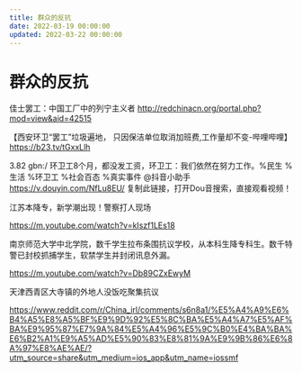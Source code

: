 ```yaml
---
title: 群众的反抗
date: 2022-03-19 00:00:00
updated: 2022-03-22 00:00:00
---
```


# 群众的反抗

佳士罢工：中国工厂中的列宁主义者  http://redchinacn.org/portal.php?mod=view&aid=42515

【西安环卫“罢工”垃圾遍地， 只因保洁单位取消加班费,工作量却不变-哔哩哔哩】 https://b23.tv/tGxxLlh

3.82 gbn:/ 环卫工8个月，都没发工资，环卫工：我们依然在努力工作。%民生 %生活 %环卫工 %社会百态 %真实事件 @抖音小助手   https://v.douyin.com/NfLu8EU/ 复制此链接，打开Dou音搜索，直接观看视频！

江苏本降专，新学潮出现！警察打人现场

https://m.youtube.com/watch?v=kIszf1LEs18

南京师范大学中北学院，数千学生拉布条围抗议学校，从本科生降专科生。数千特警已封校抓捕学生，软禁学生并封闭讯息外漏。

https://m.youtube.com/watch?v=Db89CZxEwyM

天津西青区大寺镇的外地人没饭吃聚集抗议

https://www.reddit.com/r/China_irl/comments/s6n8a1/%E5%A4%A9%E6%B4%A5%E8%A5%BF%E9%9D%92%E5%8C%BA%E5%A4%A7%E5%AF%BA%E9%95%87%E7%9A%84%E5%A4%96%E5%9C%B0%E4%BA%BA%E6%B2%A1%E9%A5%AD%E5%90%83%E8%81%9A%E9%9B%86%E6%8A%97%E8%AE%AE/?utm_source=share&utm_medium=ios_app&utm_name=iossmf
